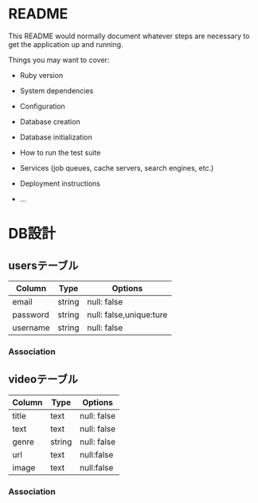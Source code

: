 # README

This README would normally document whatever steps are necessary to get the
application up and running.

Things you may want to cover:

* Ruby version

* System dependencies

* Configuration

* Database creation

* Database initialization

* How to run the test suite

* Services (job queues, cache servers, search engines, etc.)

* Deployment instructions

* ...

#  DB設計
## usersテーブル
|Column|Type|Options|
|------|----|-------|
|email|string|null: false|
|password|string|null: false,unique:ture|
|username|string|null: false|
### Association

  
## videoテーブル
|Column|Type|Options|
|------|----|-------|
|title|text|null: false|
|text|text|null: false|
|genre|string|null: false|
|url|text|null:false|
|image|text|null:false|
### Association
  